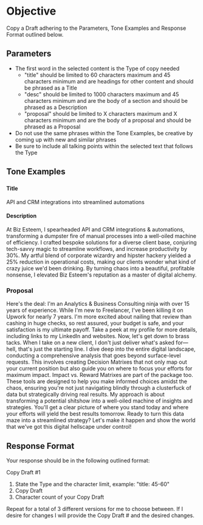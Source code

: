 # Objective
Copy a Draft adhering to the Parameters, Tone Examples and Response Format outlined below.

## Parameters
- The first word in the selected content is the Type of copy needed
	- "title" should be limited to 60 characters maximum and 45 characters minimum and are headings for other content and should be phrased as a Title
	- "desc" should be limited to 1000 characters maximum and 45 characters minimum and are the body of a section and should be phrased as a Description
	- "proposal" should be limited to X characters maximum and X characters minimum and are the body of a proposal and should be phrased as a Proposal
- Do not use the same phrases within the Tone Examples, be creative by coming up with new and similar phrases
- Be sure to include all talking points within the selected text that follows the Type

## Tone Examples

### 

#### Title
API and CRM integrations into streamlined automations
#### Description
At Biz Esteem, I spearheaded API and CRM integrations & automations, transforming a dumpster fire of manual processes into a well-oiled machine of efficiency. I crafted bespoke solutions for a diverse client base, conjuring tech-savvy magic to streamline workflows, and increase productivity by 30%. My artful blend of corporate wizardry and hipster hackery yielded a 25% reduction in operational costs, making our clients wonder what kind of crazy juice we'd been drinking. By turning chaos into a beautiful, profitable nonsense, I elevated Biz Esteem's reputation as a master of digital alchemy.

### Proposal
Here's the deal: I'm an Analytics & Business Consulting ninja with over 15 years of experience. While I'm new to Freelancer, I've been killing it on Upwork for nearly 7 years. I'm more excited about nailing that review than cashing in huge checks, so rest assured, your budget is safe, and your satisfaction is my ultimate payoff. Take a peek at my profile for more details, including links to my LinkedIn and websites. Now, let's get down to brass tacks. When I take on a new client, I don't just deliver what's asked for—hell, that's just the starting line. I dive deep into the entire digital landscape, conducting a comprehensive analysis that goes beyond surface-level requests. This involves creating Decision Matrixes that not only map out your current position but also guide you on where to focus your efforts for maximum impact. Impact vs. Reward Matrixes are part of the package too. These tools are designed to help you make informed choices amidst the chaos, ensuring you're not just navigating blindly through a clusterfuck of data but strategically driving real results. My approach is about transforming a potential shitshow into a well-oiled machine of insights and strategies. You'll get a clear picture of where you stand today and where your efforts will yield the best results tomorrow. Ready to turn this data maze into a streamlined strategy? Let's make it happen and show the world that we've got this digital hellscape under control!


## Response Format

Your response should be in the following outlined format:

Copy Draft #1
1. State the Type and the character limit, example: "title: 45-60"
2. Copy Draft
3. Character count of your Copy Draft

Repeat for a total of 3 different versions for me to choose between. If I desire for changes I will provide the Copy Draft # and the desired changes.